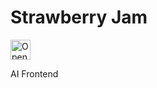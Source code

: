 # Strawberry Jam

<a href="https://idx.google.com/import?url=https%3A%2F%2Fgithub.com%2FMESA-MCHS%2FStrawberry-Jam">
  <picture>
    <source
      media="(prefers-color-scheme: dark)"
      srcset="https://cdn.idx.dev/btn/open_dark_32.svg">
    <source
      media="(prefers-color-scheme: light)"
      srcset="https://cdn.idx.dev/btn/open_light_32.svg">
    <img
      height="32"
      alt="Open in IDX"
      src="https://cdn.idx.dev/btn/open_purple_32.svg">
  </picture>
</a>

AI Frontend
